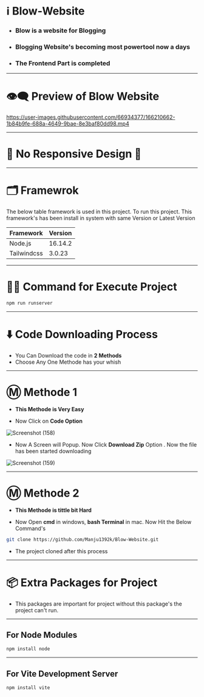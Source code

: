
# ℹ️ Blow-Website

* ### Blow is a website for Blogging
* ### Blogging Website's becoming most powertool now a days
* ### The Frontend Part is completed

---

# 👁️‍🗨️ Preview of Blow Website

https://user-images.githubusercontent.com/66934377/166210662-1b84b9fe-688a-4649-9bae-8e3baf80dd98.mp4

---

# 📱 No Responsive Design 🥲

---

# 🗂️ Framewrok

The below table framework is used in this project. To run this project. This framework's has been install in system with same Version or Latest Version

| Framework     | Version      | 
| ------------- | ------------- | 
| Node.js          | 16.14.2    |
| Tailwindcss       | 3.0.23    | 

---

# 👨‍💻 Command for Execute Project 

```bash
npm run runserver
```

---

# ⬇️ Code Downloading Process

* You Can Download the code in **2 Methods**
* Choose Any One Methode has your whish

---

# Ⓜ️ Methode 1

* **This Methode is Very Easy**

* Now Click on __Code Option__

![Screenshot (158)](https://user-images.githubusercontent.com/66934377/164152919-f2854829-535d-4227-9c2f-031f8051f6ac.png)

* Now A Screen will Popup. Now Click **Download Zip** Option . Now the file has been started downloading 

![Screenshot (159)](https://user-images.githubusercontent.com/66934377/164153128-b64e85a2-e40c-4457-9835-a749ac79acd6.png)

---

# Ⓜ️ Methode 2

* **This Methode is tittle bit Hard**

* Now Open **cmd** in windows, **bash Terminal** in mac. Now Hit the Below Command's

```bash
git clone https://github.com/Manju1392k/Blow-Website.git
```

* The project cloned after this process

---

# 📦 Extra Packages for Project

* This packages are important for project without this package's the project can't run.

---
## For Node Modules
```bash
npm install node
```

---

## For Vite Development Server

```bash
npm install vite
```
